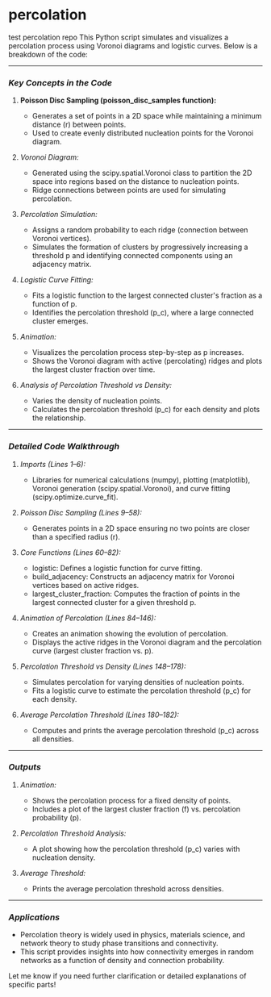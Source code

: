 # percolation
 test percolation repo
This Python script simulates and visualizes a percolation process using Voronoi diagrams and logistic curves. Below is a breakdown of the code:

---

### *Key Concepts in the Code*
1. **Poisson Disc Sampling (poisson_disc_samples function):**
   - Generates a set of points in a 2D space while maintaining a minimum distance (r) between points.
   - Used to create evenly distributed nucleation points for the Voronoi diagram.

2. *Voronoi Diagram:*
   - Generated using the scipy.spatial.Voronoi class to partition the 2D space into regions based on the distance to nucleation points.
   - Ridge connections between points are used for simulating percolation.

3. *Percolation Simulation:*
   - Assigns a random probability to each ridge (connection between Voronoi vertices).
   - Simulates the formation of clusters by progressively increasing a threshold p and identifying connected components using an adjacency matrix.

4. *Logistic Curve Fitting:*
   - Fits a logistic function to the largest connected cluster's fraction as a function of p.
   - Identifies the percolation threshold (p_c), where a large connected cluster emerges.

5. *Animation:*
   - Visualizes the percolation process step-by-step as p increases.
   - Shows the Voronoi diagram with active (percolating) ridges and plots the largest cluster fraction over time.

6. *Analysis of Percolation Threshold vs Density:*
   - Varies the density of nucleation points.
   - Calculates the percolation threshold (p_c) for each density and plots the relationship.

---

### *Detailed Code Walkthrough*
1. *Imports (Lines 1–6):*
   - Libraries for numerical calculations (numpy), plotting (matplotlib), Voronoi generation (scipy.spatial.Voronoi), and curve fitting (scipy.optimize.curve_fit).

2. *Poisson Disc Sampling (Lines 9–58):*
   - Generates points in a 2D space ensuring no two points are closer than a specified radius (r).

3. *Core Functions (Lines 60–82):*
   - logistic: Defines a logistic function for curve fitting.
   - build_adjacency: Constructs an adjacency matrix for Voronoi vertices based on active ridges.
   - largest_cluster_fraction: Computes the fraction of points in the largest connected cluster for a given threshold p.

4. *Animation of Percolation (Lines 84–146):*
   - Creates an animation showing the evolution of percolation.
   - Displays the active ridges in the Voronoi diagram and the percolation curve (largest cluster fraction vs. p).

5. *Percolation Threshold vs Density (Lines 148–178):*
   - Simulates percolation for varying densities of nucleation points.
   - Fits a logistic curve to estimate the percolation threshold (p_c) for each density.

6. *Average Percolation Threshold (Lines 180–182):*
   - Computes and prints the average percolation threshold (p_c) across all densities.

---

### *Outputs*
1. *Animation:*
   - Shows the percolation process for a fixed density of points.
   - Includes a plot of the largest cluster fraction (f) vs. percolation probability (p).

2. *Percolation Threshold Analysis:*
   - A plot showing how the percolation threshold (p_c) varies with nucleation density.

3. *Average Threshold:*
   - Prints the average percolation threshold across densities.

---

### *Applications*
- Percolation theory is widely used in physics, materials science, and network theory to study phase transitions and connectivity.
- This script provides insights into how connectivity emerges in random networks as a function of density and connection probability.

Let me know if you need further clarification or detailed explanations of specific parts!
